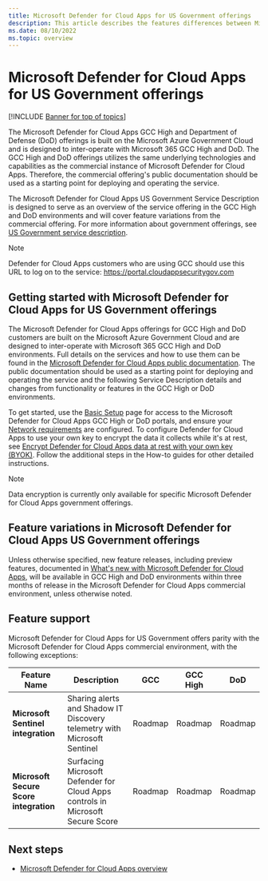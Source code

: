 ```yaml
---
title: Microsoft Defender for Cloud Apps for US Government offerings
description: This article describes the features differences between Microsoft Defender for Cloud Apps for US Government offerings and the commercial offering.
ms.date: 08/10/2022
ms.topic: overview
---
```

# Microsoft Defender for Cloud Apps for US Government offerings

[!INCLUDE [Banner for top of topics](includes/banner.md)]

The Microsoft Defender for Cloud Apps GCC High and Department of Defense (DoD) offerings is built on the Microsoft Azure Government Cloud and is designed to inter-operate with Microsoft 365 GCC High and DoD. The GCC High and DoD offerings utilizes the same underlying technologies and capabilities as the commercial instance of Microsoft Defender for Cloud Apps. Therefore, the commercial offering's public documentation should be used as a starting point for deploying and operating the service.

The Microsoft Defender for Cloud Apps US Government Service Description is designed to serve as an overview of the service offering in the GCC High and DoD environments and will cover feature variations from the commercial offering.  For more information about government offerings, see [US Government service description](/enterprise-mobility-security/solutions/ems-govt-service-description).

>[!NOTE]
> Defender for Cloud Apps customers who are using GCC should use this URL to log on to the service:  <https://portal.cloudappsecuritygov.com>

## Getting started with Microsoft Defender for Cloud Apps for US Government offerings

The Microsoft Defender for Cloud Apps offerings for GCC High and DoD customers are built on the Microsoft Azure Government Cloud and are designed to inter-operate with Microsoft 365 GCC High and DoD environments. Full details on the services and how to use them can be found in the [Microsoft Defender for Cloud Apps public documentation](/defender-cloud-apps/). The public documentation should be used as a starting point for deploying and operating the service and the following Service Description details and changes from functionality or features in the GCC High or DoD environments.

To get started, use the [Basic Setup](general-setup.md) page for access to the Microsoft Defender for Cloud Apps GCC High or DoD portals, and ensure your [Network requirements](network-requirements.md) are configured. To configure Defender for Cloud Apps to use your own key to encrypt the data it collects while it's at rest, see [Encrypt Defender for Cloud Apps data at rest with your own key (BYOK)](ems-cloud-app-security-govt-service-byok.md). Follow the additional steps in the How-to guides for other detailed instructions.

> [!NOTE]
> Data encryption is currently only available for specific Microsoft Defender for Cloud Apps government offerings.

## Feature variations in Microsoft Defender for Cloud Apps US Government offerings

Unless otherwise specified, new feature releases, including preview features, documented in [What's new with Microsoft Defender for Cloud Apps](release-notes.md), will be available in GCC High and DoD environments within three months of release in the Microsoft Defender for Cloud Apps commercial environment, unless otherwise noted.

## Feature support

Microsoft Defender for Cloud Apps for US Government offers parity with the Microsoft Defender for Cloud Apps commercial environment, with the following exceptions:

| Feature Name                           | Description                                                  | GCC     | GCC High | DoD     |
| -------------------------------------- | ------------------------------------------------------------ | ------- | -------- | ------- |
| **Microsoft Sentinel integration**         | Sharing alerts and Shadow IT Discovery telemetry with Microsoft Sentinel | Roadmap | Roadmap  | Roadmap |
| **Microsoft Secure Score integration** | Surfacing Microsoft Defender for Cloud Apps controls in Microsoft Secure Score | Roadmap | Roadmap  | Roadmap |

## Next steps

- [Microsoft Defender for Cloud Apps overview](what-is-defender-for-cloud-apps.md)

